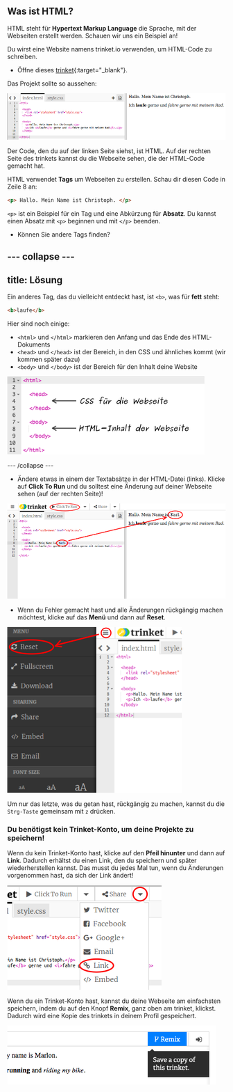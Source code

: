 ## Was ist HTML?

HTML steht für **Hypertext Markup Language** die Sprache, mit der Webseiten erstellt werden. Schauen wir uns ein Beispiel an!

Du wirst eine Website namens trinket.io verwenden, um HTML-Code zu schreiben.

+ Öffne dieses [trinket](http://jumpto.cc/web-intro){:target="_blank"}.

Das Projekt sollte so aussehen:

![Screenshot](images/birthday-starter.png)

Der Code, den du auf der linken Seite siehst, ist HTML. Auf der rechten Seite des trinkets kannst du die Webseite sehen, die der HTML-Code gemacht hat.

HTML verwendet **Tags** um Webseiten zu erstellen. Schau dir diesen Code in Zeile 8 an:

```html
<p> Hallo. Mein Name ist Christoph. </p>
```

`<p>` ist ein Beispiel für ein Tag und eine Abkürzung für **Absatz**. Du kannst einen Absatz mit `<p>` beginnen und mit `</p>` beenden.

+ Können Sie andere Tags finden?

--- collapse ---
---
title: Lösung
---

Ein anderes Tag, das du vielleicht entdeckt hast, ist `<b>`, was für **fett** steht:

```html
<b>laufe</b>
```

Hier sind noch einige:

+ `<html>` und `</html>` markieren den Anfang und das Ende des HTML-Dokuments
+ `<head>` und `</head>` ist der Bereich, in den CSS und ähnliches kommt (wir kommen später dazu)
+ `<body>` und `</body>` ist der Bereich für den Inhalt deine Website

![Screenshot](images/birthday-head-body.png)

--- /collapse ---

+ Ändere etwas in einem der Textabsätze in der HTML-Datei (links). Klicke auf **Click To Run** und du solltest eine Änderung auf deiner Webseite sehen (auf der rechten Seite)!

![screenshot](images/birthday-edit-html.png)

+ Wenn du Fehler gemacht hast und alle Änderungen rückgängig machen möchtest, klicke auf das **Menü** und dann auf **Reset**.

![Screenshot](images/birthday-reset.png)

Um nur das letzte, was du getan hast, rückgängig zu machen, kannst du die `Strg-Taste` gemeinsam mit ` z ` drücken.

### Du benötigst kein Trinket-Konto, um deine Projekte zu speichern!

Wenn du kein Trinket-Konto hast, klicke auf den **Pfeil hinunter** und dann auf **Link**. Dadurch erhältst du einen Link, den du speichern und später wiederherstellen kannst. Das musst du jedes Mal tun, wenn du Änderungen vorgenommen hast, da sich der Link ändert!

![Screenshot](images/birthday-link.png)

Wenn du ein Trinket-Konto hast, kannst du deine Webseite am einfachsten speichern, indem du auf den Knopf **Remix**, ganz oben am trinket, klickst. Dadurch wird eine Kopie des trinkets in deinem Profil gespeichert.

![Screenshot](images/birthday-remix.png)